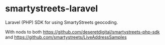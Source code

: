 # smartystreets-laravel
Laravel (PHP) SDK for using SmartyStreets geocoding.

With nods to both https://github.com/deseretdigital/smartystreets-php-sdk and https://github.com/smartystreets/LiveAddressSamples
